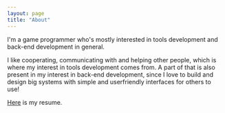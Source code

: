 ```yaml
---
layout: page
title: "About"
---
```


I'm a game programmer who's mostly interested in tools development and back-end development in general. 

I like cooperating, communicating with and helping other people, which is where my interest in tools development comes from. A part of that is also present in my interest in back-end development, since I love to build and design big systems with simple and userfriendly interfaces for others to use!

[Here](../assets/resume.pdf) is my resume.
